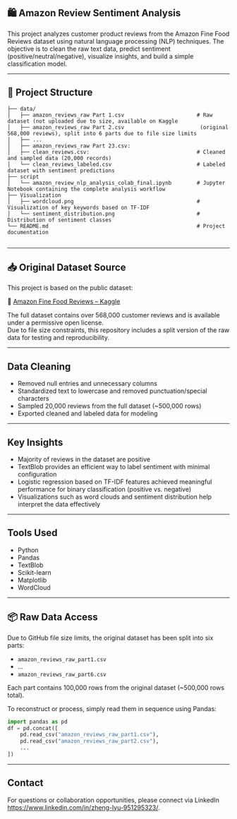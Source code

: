 ## 🛍️ Amazon Review Sentiment Analysis

This project analyzes customer product reviews from the Amazon Fine Food Reviews dataset using natural language processing (NLP) techniques. The objective is to clean the raw text data, predict sentiment (positive/neutral/negative), visualize insights, and build a simple classification model.

---

## 📁 Project Structure

```
├── data/
│   ├── amazon_reviews_raw Part 1.csv                       # Raw dataset (not uploaded due to size, available on Kaggle
│   ├── amazon_reviews_raw Part 2.csv                        (original 568,000 reviews), split into 6 parts due to file size limits
│   ├── ...                         
│   ├── amazon_reviews_raw Part 23.csv:                         
│   ├── clean_reviews.csv:                                  # Cleaned and sampled data (20,000 records)
│   └── clean_reviews_labeled.csv                           # Labeled dataset with sentiment predictions
├── script
│   └── amazon_review_nlp_analysis_colab_final.ipynb        # Jupyter Notebook containing the complete analysis workflow
├── Visualization
│   ├── wordcloud.png                                       # Visualization of key keywords based on TF-IDF
│   └── sentiment_distribution.png                          # Distribution of sentiment classes
└── README.md                                               # Project documentation
 
```

---

## 📥 Original Dataset Source

This project is based on the public dataset:

🔗 [Amazon Fine Food Reviews – Kaggle](https://www.kaggle.com/datasets/snap/amazon-fine-food-reviews)

The full dataset contains over 568,000 customer reviews and is available under a permissive open license.  
Due to file size constraints, this repository includes a split version of the raw data for testing and reproducibility.

---

## Data Cleaning

- Removed null entries and unnecessary columns
- Standardized text to lowercase and removed punctuation/special characters
- Sampled 20,000 reviews from the full dataset (~500,000 rows)
- Exported cleaned and labeled data for modeling

---

## Key Insights

- Majority of reviews in the dataset are positive
- TextBlob provides an efficient way to label sentiment with minimal configuration
- Logistic regression based on TF-IDF features achieved meaningful performance for binary classification (positive vs. negative)
- Visualizations such as word clouds and sentiment distribution help interpret the data effectively

---

## Tools Used
- Python
- Pandas
- TextBlob
- Scikit-learn
- Matplotlib
- WordCloud

---

## 📦 Raw Data Access

Due to GitHub file size limits, the original dataset has been split into six parts:

- `amazon_reviews_raw_part1.csv`
- ...
- `amazon_reviews_raw_part6.csv`

Each part contains 100,000 rows from the original dataset (~500,000 rows total).

To reconstruct or process, simply read them in sequence using Pandas:

```python
import pandas as pd
df = pd.concat([
    pd.read_csv("amazon_reviews_raw_part1.csv"),
    pd.read_csv("amazon_reviews_raw_part2.csv"),
    ...
])
```
---


## Contact
For questions or collaboration opportunities, please connect via LinkedIn https://www.linkedin.com/in/zheng-lyu-951295323/.
